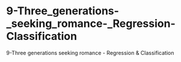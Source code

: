# 9-Three_generations-_seeking_romance-_Regression-Classification
9-Three generations seeking romance - Regression &amp; Classification
